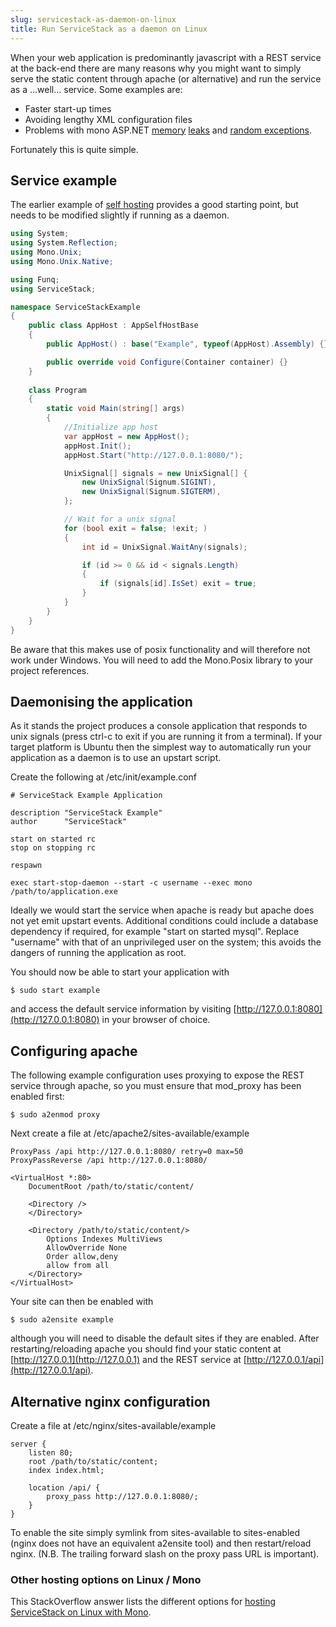 ```yaml
---
slug: servicestack-as-daemon-on-linux
title: Run ServiceStack as a daemon on Linux
---
```


When your web application is predominantly javascript with a REST service at the back-end there are many reasons why you might want to simply serve the static content through apache (or alternative) and run the service as a ...well... service.
Some examples are:

* Faster start-up times
* Avoiding lengthy XML configuration files
* Problems with mono ASP.NET [memory](https://bugzilla.xamarin.com/show_bug.cgi?id=381) [leaks](http://minimalreadership.blogspot.co.uk/2011/07/why-is-aspnet-on-mono-like-new-pet-that.html) and [random exceptions](http://teadriven.me.uk/2012/03/11/time-for-a-rest/).

Fortunately this is quite simple.

## Service example

The earlier example of [self hosting](/self-hosting) provides a good starting point, but needs to be modified slightly if running as a daemon. 

```csharp
using System;
using System.Reflection;
using Mono.Unix;
using Mono.Unix.Native;

using Funq;
using ServiceStack;

namespace ServiceStackExample
{
	public class AppHost : AppSelfHostBase
	{
		public AppHost() : base("Example", typeof(AppHost).Assembly) {}

		public override void Configure(Container container) {}
	}
	
	class Program
	{
		static void Main(string[] args)
		{
			//Initialize app host
			var appHost = new AppHost();
			appHost.Init();
			appHost.Start("http://127.0.0.1:8080/");

			UnixSignal[] signals = new UnixSignal[] { 
				new UnixSignal(Signum.SIGINT), 
				new UnixSignal(Signum.SIGTERM), 
			};

			// Wait for a unix signal
			for (bool exit = false; !exit; )
			{
				int id = UnixSignal.WaitAny(signals);

				if (id >= 0 && id < signals.Length)
				{
					if (signals[id].IsSet) exit = true;
				}
			}
		}
	}
}
```

Be aware that this makes use of posix functionality and will therefore not work under Windows. You will need to add the Mono.Posix library to your project references.

## Daemonising the application

As it stands the project produces a console application that responds to unix signals (press ctrl-c to exit if you are running it from a terminal). If your target platform is Ubuntu then the simplest way to automatically run your application as a daemon is to use an upstart script.

Create the following at /etc/init/example.conf

	# ServiceStack Example Application

	description "ServiceStack Example"
	author      "ServiceStack"

	start on started rc
	stop on stopping rc

	respawn

	exec start-stop-daemon --start -c username --exec mono /path/to/application.exe

Ideally we would start the service when apache is ready but apache does not yet emit upstart events. Additional conditions could include a database dependency if required, for example "start on started mysql". Replace "username" with that of an unprivileged user on the system; this avoids the dangers of running the application as root.

You should now be able to start your application with

	$ sudo start example

and access the default service information by visiting [http://127.0.0.1:8080](http://127.0.0.1:8080) in your browser of choice.

## Configuring apache

The following example configuration uses proxying to expose the REST service through apache, so you must ensure that mod_proxy has been enabled first:

	$ sudo a2enmod proxy

Next create a file at /etc/apache2/sites-available/example

	ProxyPass /api http://127.0.0.1:8080/ retry=0 max=50
	ProxyPassReverse /api http://127.0.0.1:8080/

	<VirtualHost *:80>
		DocumentRoot /path/to/static/content/

		<Directory />
		</Directory>

		<Directory /path/to/static/content/>
			Options Indexes MultiViews
			AllowOverride None
			Order allow,deny
			allow from all
		</Directory>
	</VirtualHost>


Your site can then be enabled with

	$ sudo a2ensite example

although you will need to disable the default sites if they are enabled. After restarting/reloading apache you should find your static content at [http://127.0.0.1](http://127.0.0.1) and the REST service at [http://127.0.0.1/api](http://127.0.0.1/api).


## Alternative nginx configuration

Create a file at /etc/nginx/sites-available/example

	server {
		listen 80;
		root /path/to/static/content;
		index index.html;

		location /api/ {
			proxy_pass http://127.0.0.1:8080/;
		}
	}

To enable the site simply symlink from sites-available to sites-enabled (nginx does not have an equivalent a2ensite tool) and then restart/reload nginx. (N.B. The trailing forward slash on the proxy pass URL is important).

### Other hosting options on Linux / Mono
This StackOverflow answer lists the different options for [hosting ServiceStack on Linux with Mono](http://stackoverflow.com/questions/12188356/what-is-the-best-way-to-run-servicestack-on-linux-mono/12188358#12188358).